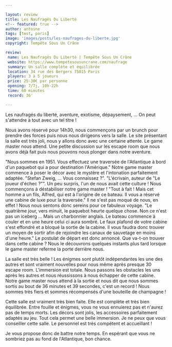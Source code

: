 ```yaml
---

layout: review
title: Les Naufragés Du Liberté
<!-- featured: true -->
author: antoine
tags: [test, paris]
image: 'images/posts/les-naufrages-du-liberte.jpg'
copyright: Tempête Sous Un Crâne

review: 
 name: Les Naufragés Du Liberté | Tempête Sous Un Crâne
 website: https://www.tempetesousuncrane.com/naufrage
 summary: Un salle complète et équilibrée
 location: 34 rue des Bergers 75015 Paris
 players: 3 à 5 joueurs
 price: 25-30€ par personne
 opening: 7/7j, 10h-22h
 time: 60 minutes
 record: 36'

---
```


Les naufragés du liberté, aventure, exotisme, dépaysement, ... On peut s'attendre à tout avec un tel titre !

Nous avons réservé pour 14h30, nous commençons par un brunch pour prendre des forces puis nous nous dirigeons vers la salle. Le site présentant la salle est très joli, nous y allons donc avec une certaine attente. Le game master nous attend. Une petite discussion sur les escape room que nous avons déjà fait puis nous pouvons nous plonger dans notre aventure.

"Nous sommes en 1951. Vous effectuez une traversée de l'Atlantique à bord d'un paquebot qui a pour destination l'Amérique." Notre game master commence à poser le décor avec le mystère et l'intonation parfaitement adaptée. "Stefan Zweig, ... Vous connaissez ?". "L'écrivain, auteur de "Le joueur d'échec ?"". Un peu surpris, l'un de nous avait cette culture ! Nous commençons à déstabiliser notre game master ! "Tout à fait ! Mais cet homme a un fils, Alfred, qui est à l'origine de ce bateau. Il vous a réservé une cabine de luxe pour la traversée." Il ne s'est pas moqué de nous, en effet ! Nous nous sentons donc sereins pour ce fabuleux voyage. "Le quatrième jour, vers minuit, le paquebot heurte quelque chose. Non ce n'est pas un iceberg ... Mais un charbonnier anglais. Le bateau commence à couler et en une heure celui ci aura sombré. Le faux plafond de votre cabine s'est effondré et a bloqué la sortie de la cabine. Il vous faudra donc trouver un moyen de sortir afin de rejoindre les canaux de sauvetage en moins d'une heure." Le postulat de départ est donc annoncé. Que va-t-on trouver dans cette cabine ? Nous le découvrons quelques instants plus tard lorsque le game master referme la porte derrière nous.

La salle est très belle ! Les énigmes sont plutôt indépendantes les une des autres et sont vraiment nouvelles pour nous même après presque 30 escape room. L'immersion est totale. Nous passons les obstacles les uns après les autres et nous réussissons à nous échapper de cette cabine. Notre game master nous attend à la sortie et nous dit que nous sommes sortis au bout de 36 minutes et 39 secondes, c'est un record ! Nous sommes très fiers et sommes récompensés d'une bouteille de champagne ! 

Cette salle est vraiment très bien faite. Elle est complète et très bien équilibrée. Entre fouille et énigmes, vous ne vous ennuierez pas et n'aurez pas de temps morts. Les décors sont jolis, les accessoires parfaitement adaptés au jeu. Tout cela permet une belle immersion. Je ne peux que vous conseiller cette salle. Le personnel est très compétent et accueillant ! 

Je vous propose donc de battre notre temps. En espérant que vous ne sombriez pas au fond de l'Atlantique, bon chance.
